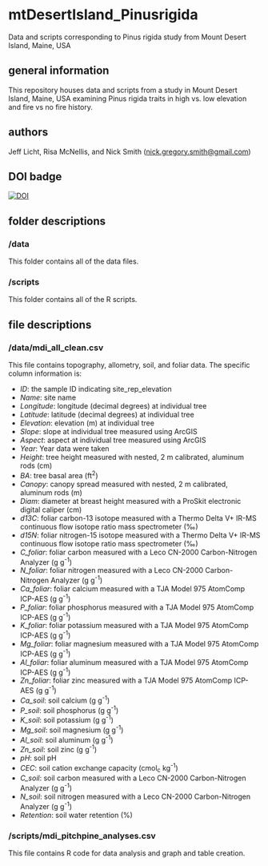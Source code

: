 # mtDesertIsland_Pinusrigida
Data and scripts corresponding to Pinus rigida study from Mount Desert Island, Maine, USA

## general information
This repository houses data and scripts from a study in Mount Desert Island, Maine, USA examining Pinus rigida traits in high vs. low elevation and fire vs no fire history. 

## authors
Jeff Licht, Risa McNellis, and Nick Smith (nick.gregory.smith@gmail.com)

## DOI badge
[![DOI](https://zenodo.org/badge/353805671.svg)](https://zenodo.org/badge/latestdoi/353805671)

## folder descriptions
### /data
This folder contains all of the data files.

### /scripts
This folder contains all of the R scripts.

## file descriptions
### /data/mdi_all_clean.csv
This file contains topography, allometry, soil, and foliar data. The specific column information is:
- *ID*: the sample ID indicating site_rep_elevation
- *Name*: site name
- *Longitude*: longitude (decimal degrees) at individual tree
- *Latitude*: latitude (decimal degrees) at individual tree
- *Elevation*: elevation (m) at individual tree
- *Slope*: slope at individual tree measured using ArcGIS 
- *Aspect*: aspect at individual tree measured using ArcGIS
- *Year*: Year data were taken
- *Height*: tree height measured with nested, 2 m calibrated, aluminum rods (cm)
- *BA*: tree basal area (ft<sup>2</sup>)
- *Canopy*: canopy spread measured with nested, 2 m calibrated, aluminum rods (m)
- *Diam*: diameter at breast height measured with a ProSkit electronic digital caliper (cm)
- *d13C*: foliar carbon-13 isotope measured with a Thermo Delta V+ IR-MS continuous flow isotope ratio mass spectrometer (‰)
- *d15N*: foliar nitrogen-15 isotope measured with a Thermo Delta V+ IR-MS continuous flow isotope ratio mass spectrometer (‰)
- *C_foliar*: foliar carbon measured with a Leco CN-2000 Carbon-Nitrogen Analyzer (g g<sup>-1</sup>)
- *N_foliar*: foliar nitrogen measured with a Leco CN-2000 Carbon-Nitrogen Analyzer (g g<sup>-1</sup>)
- *Ca_foliar*: foliar calcium measured with a TJA Model 975 AtomComp ICP-AES (g g<sup>-1</sup>)
- *P_foliar*: foliar phosphorus measured with a TJA Model 975 AtomComp ICP-AES (g g<sup>-1</sup>)
- *K_foliar*: foliar potassium measured with a TJA Model 975 AtomComp ICP-AES (g g<sup>-1</sup>)
- *Mg_foliar*: foliar magnesium measured with a TJA Model 975 AtomComp ICP-AES (g g<sup>-1</sup>)
- *Al_foliar*: foliar aluminum measured with a TJA Model 975 AtomComp ICP-AES (g g<sup>-1</sup>)
- *Zn_foliar*: foliar zinc measured with a TJA Model 975 AtomComp ICP-AES (g g<sup>-1</sup>)
- *Ca_soil*: soil calcium (g g<sup>-1</sup>)
- *P_soil*: soil phosphorus (g g<sup>-1</sup>)
- *K_soil*: soil potassium (g g<sup>-1</sup>)
- *Mg_soil*: soil magnesium (g g<sup>-1</sup>)
- *Al_soil*: soil aluminum (g g<sup>-1</sup>)
- *Zn_soil*: soil zinc (g g<sup>-1</sup>)
- *pH*: soil pH
- *CEC*: soil cation exchange capacity (cmol<sub>c</sub> kg<sup>-1</sup>)
- *C_soil*: soil carbon measured with a Leco CN-2000 Carbon-Nitrogen Analyzer (g g<sup>-1</sup>)
- *N_soil*: soil nitrogen measured with a Leco CN-2000 Carbon-Nitrogen Analyzer (g g<sup>-1</sup>)
- *Retention*: soil water retention (%)

### /scripts/mdi_pitchpine_analyses.csv
This file contains R code for data analysis and graph and table creation.
